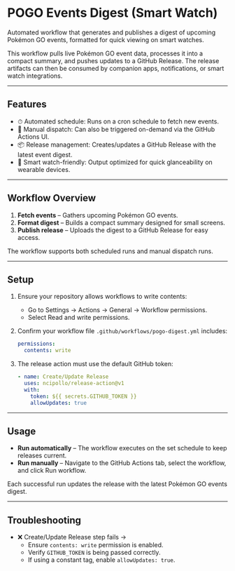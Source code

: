 # POGO Events Digest (Smart Watch)

Automated workflow that generates and publishes a digest of upcoming Pokémon GO events, formatted for quick viewing on smart watches.  

This workflow pulls live Pokémon GO event data, processes it into a compact summary, and pushes updates to a GitHub Release. The release artifacts can then be consumed by companion apps, notifications, or smart watch integrations.

---

## Features

- ⏱ Automated schedule: Runs on a cron schedule to fetch new events.  
- 🔄 Manual dispatch: Can also be triggered on-demand via the GitHub Actions UI.  
- 📦 Release management: Creates/updates a GitHub Release with the latest event digest.  
- 📲 Smart watch-friendly: Output optimized for quick glanceability on wearable devices.  

---

## Workflow Overview

1. **Fetch events** – Gathers upcoming Pokémon GO events.  
2. **Format digest** – Builds a compact summary designed for small screens.  
3. **Publish release** – Uploads the digest to a GitHub Release for easy access.  

The workflow supports both scheduled runs and manual dispatch runs.

---

## Setup

1. Ensure your repository allows workflows to write contents:  
   - Go to Settings → Actions → General → Workflow permissions.  
   - Select Read and write permissions.  

2. Confirm your workflow file `.github/workflows/pogo-digest.yml` includes:
   ```yaml
   permissions:
     contents: write
   ```

3. The release action must use the default GitHub token:
   ```yaml
   - name: Create/Update Release
     uses: ncipollo/release-action@v1
     with:
       token: ${{ secrets.GITHUB_TOKEN }}
       allowUpdates: true
   ```

---

## Usage

- **Run automatically** – The workflow executes on the set schedule to keep releases current.  
- **Run manually** – Navigate to the GitHub Actions tab, select the workflow, and click Run workflow.  

Each successful run updates the release with the latest Pokémon GO events digest.

---

## Troubleshooting

- ❌ Create/Update Release step fails →  
  - Ensure `contents: write` permission is enabled.  
  - Verify `GITHUB_TOKEN` is being passed correctly.  
  - If using a constant tag, enable `allowUpdates: true`.
